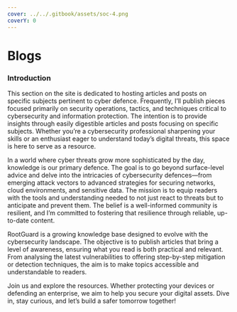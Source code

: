 ```yaml
---
cover: ../../.gitbook/assets/soc-4.png
coverY: 0
---
```


# Blogs

### Introduction

This section on the site is dedicated to hosting articles and posts on specific subjects pertinent to cyber defence. Frequently, I’ll publish pieces focused primarily on security operations, tactics, and techniques critical to cybersecurity and information protection. The intention is to provide insights through easily digestible articles and posts focusing on specific subjects. Whether you’re a cybersecurity professional sharpening your skills or an enthusiast eager to understand today’s digital threats, this space is here to serve as a resource.

In a world where cyber threats grow more sophisticated by the day, knowledge is our primary defence. The goal is to go beyond surface-level advice and delve into the intricacies of cybersecurity defences—from emerging attack vectors to advanced strategies for securing networks, cloud environments, and sensitive data. The mission is to equip readers with the tools and understanding needed to not just react to threats but to anticipate and prevent them. The belief is a well-informed community is resilient, and I’m committed to fostering that resilience through reliable, up-to-date content.

RootGuard is a growing knowledge base designed to evolve with the cybersecurity landscape. The objective is to publish articles that bring a level of awareness, ensuring what you read is both practical and relevant. From analysing the latest vulnerabilities to offering step-by-step mitigation or detection techniques, the aim is to make topics accessible and understandable to readers.&#x20;

Join us and explore the resources. Whether protecting your devices or defending an enterprise, we aim to help you secure your digital assets. Dive in, stay curious, and let’s build a safer tomorrow together!
